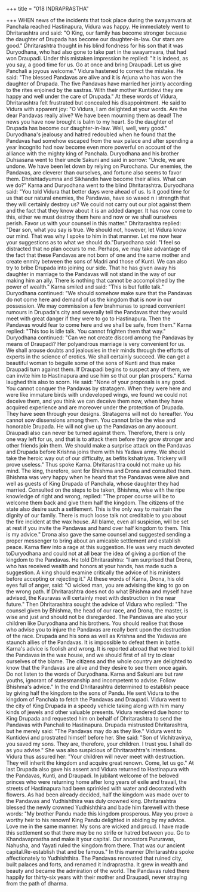 +++
title = "018 INDRAPRASTHA"

+++
WHEN news of the incidents that took
place during the swayamvara at Panchala
reached Hastinapura, Vidura was happy.
He immediately went to Dhritarashtra and
said: "O King, our family has become
stronger because the daughter of Drupada
has become our daughter-in-law. Our stars
are good."
Dhritarashtra thought in his blind
fondness for his son that it was
Duryodhana, who had also gone to take
part in the swayamvara, that had won
Draupadi. Under this mistaken impression
he replied: "It is indeed, as you say, a
good time for us. Go at once and bring
Draupadi. Let us give Panchali a joyous
welcome."
Vidura hastened to correct the mistake. He
said: "The blessed Pandavas are alive and
it is Arjuna who has won the daughter of
Drupada. The five Pandavas have married
her jointly according to the rites enjoined
by the sastras. With their mother
Kuntidevi they are happy and well under
the care of Drupada."
At these words of Vidura, Dhritarashtra
felt
frustrated
but
concealed
his
disappointment. He said to Vidura with
apparent joy: "O Vidura, I am delighted at
your words. Are the dear Pandavas really
alive? We have been mourning them as
dead! The news you have now brought is
balm to my heart. So the daughter of
Drupada has become our daughter-in-law.
Well, well, very good."
Duryodhana's
jealousy
and
hatred
redoubled when he found that the
Pandavas had somehow escaped from the
wax palace and after spending a year
incognito had now become even more
powerful on account of the alliance with
the mighty king of Panchala. Duryodhana
and his brother Duhsasana went to their
uncle Sakuni and said in sorrow: "Uncle,
we are undone. We have been let down by
relying on Purochana. Our enemies, the
Pandavas, are cleverer than ourselves, and
fortune also seems to favor them.
Dhrishtadyumna and Sikhandin have
become their allies. What can we do?"
Karna and Duryodhana went to the blind
Dhritarashtra. Duryodhana said: "You told
Vidura that better days were ahead of us.
Is it good time for us that our natural
enemies, the Pandavas, have so waxed n i
strength that they will certainly destroy
us? We could not carry out our plot
against them and the fact that they know
about it is an added danger. It has now
come to this, either we must destroy them
here and now or we shall ourselves perish.
Favor us with your counsel in this matter."
Dhritarashtra replied: "Dear son, what you
say is true. We should not, however, let
Vidura know our mind. That was why I
spoke to him in that manner. Let me now
hear your suggestions as to what we
should do."Duryodhana said: "I feel so distracted that
no plan occurs to me. Perhaps, we may
take advantage of the fact that these
Pandavas are not born of one and the
same mother and create enmity between
the sons of Madri and those of Kunti. We
can also try to bribe Drupada into joining
our side. That he has given away his
daughter in marriage to the Pandavas will
not stand in the way of our making him an
ally. There is nothing that cannot be
accomplished by the power of wealth."
Karna smiled and said: "This is but futile
talk."
Duryodhana continued: "We should
somehow make sure that the Pandavas do
not come here and demand of us the
kingdom that is now in our possession.
We may commission a few brahmanas to
spread convenient rumours in Drupada's
city and severally tell the Pandavas that
they would meet with great danger if they
were to go to Hastinapura. Then the
Pandavas would fear to come here and we
shall be safe, from them."
Karna replied: "This too is idle talk. You
cannot frighten them that way."
Duryodhana continued: "Can we not
create discord among the Pandavas by
means of Draupadi? Her polyandrous
marriage is very convenient for us. We
shall arouse doubts and jealousies in their
minds through the efforts of experts in the
science of erotics. We shall certainly
succeed. We can get a beautiful woman to
beguile some of the sons of Kunti and
thus make Draupadi turn against them. If
Draupadi begins to suspect any of them,
we can invite him to Hastinapura and use
him so that our plan prospers."
Karna laughed this also to scorn. He said:
"None of your proposals is any good. You
cannot conquer the Pandavas by
stratagem. When they were here and were
like immature birds with undeveloped
wings, we found we could not deceive
them, and you think we can deceive them
now, when they have acquired experience
and are moreover under the protection of
Drupada. They have seen through your
designs. Stratagems will not do hereafter.
You cannot sow dissensions among them.
You cannot bribe the wise and honorable
Drupada. He will not give up the
Pandavas on any account. Draupadi also
can never be turned against them.
Therefore, there is only one way left for
us, and that is to attack them before they
grow stronger and other friends join them.
We should make a surprise attack on the
Pandavas and Drupada before Krishna
joins them with his Yadava army. We
should take the heroic way out of our
difficulty, as befits kshatriyas. Trickery
will prove useless." Thus spoke Karna.
Dhritarashtra could not make up his mind.
The king, therefore, sent for Bhishma and
Drona and consulted them.
Bhishma was very happy when he heard
that the Pandavas were alive and well as
guests of King Drupada of Panchala,
whose daughter they had married.
Consulted on the steps to be taken,
Bhishma, wise with the ripe knowledge of
right and wrong, replied:
"The proper course will be to welcome
them back and give them half the
kingdom. The citizens of the state also
desire such a settlement. This is the only
way to maintain the dignity of our family.
There is much loose talk not creditable to
you about the fire incident at the wax
house. All blame, even all suspicion, will
be set at rest if you invite the Pandavas
and hand over half kingdom to them. This
is my advice."
Drona also gave the same counsel and
suggested sending a proper messenger to
bring about an amicable settlement and
establish peace.
Karna flew into a rage at this suggestion.
He was very much devoted toDuryodhana and could not at all bear the
idea of giving a portion of the kingdom to
the Pandavas. He told Dhritarashtra:
"I am surprised that Drona, who has
received wealth and honors at your hands,
has made such a suggestion. A king
should examine critically the advice of his
ministers before accepting or rejecting it."
At these words of Karna, Drona, his old
eyes full of anger, said: "O wicked man,
you are advising the king to go on the
wrong path. If Dhritarashtra does not do
what Bhishma and myself have advised,
the Kauravas will certainly meet with
destruction in the near future."
Then Dhritarashtra sought the advice of
Vidura who replied:
"The counsel given by Bhishma, the head
of our race, and Drona, the master, is wise
and just and should not be disregarded.
The Pandavas are also your children like
Duryodhana and his brothers. You should
realise that those who advise you to injure
the Pandavas are really bent upon the
destruction of the race. Drupada and his
sons as well as Krishna and the Yadavas
are staunch allies of the Pandavas. It is
impossible to defeat them in battle.
Karna's advice is foolish and wrong. It is
reported abroad that we tried to kill the
Pandavas in the wax house, and we should
first of all try to clear ourselves of the
blame. The citizens and the whole country
are delighted to know that the Pandavas
are alive and they desire to see them once
again. Do not listen to the words of
Duryodhana. Karna and Sakuni are but
raw youths, ignorant of statesmanship and
incompetent to advise. Follow Bhishma's
advice."
In the end Dhritarashtra determined to
establish peace by giving half the
kingdom to the sons of Pandu. He sent
Vidura to the kingdom of Panchala to
fetch the Pandavas and Draupadi.
Vidura went to the city of King Drupada
in a speedy vehicle taking along with him
many kinds of jewels and other valuable
presents.
Vidura rendered due honor to King
Drupada and requested him on behalf of
Dhritarashtra to send the Pandavas with
Panchali to Hastinapura.
Drupada mistrusted Dhritarashtra, but he
merely said: "The Pandavas may do as
they like."
Vidura went to Kuntidevi and prostrated
himself before her. She said: "Son of
Vichitravirya, you saved my sons. They
are, therefore, your children. I trust you. I
shall do as you advise." She was also
suspicious of Dhritarashtra's intentions.
Vidura thus assured her: "Your children
will never meet with destruction. They
will inherit the kingdom and acquire great
renown. Come, let us go." At last Drupada
also gave his assent and Vidura returned
to Hastinapura with the Pandavas, Kunti,
and Draupadi.
In jubilant welcome of the beloved
princes who were returning home after
long years of exile and travail, the streets
of Hastinapura had been sprinkled with
water and decorated with flowers. As had
been already decided, half the kingdom
was made over to the Pandavas and
Yudhishthira was duly crowned king.
Dhritarashtra blessed the newly crowned
Yudhishthira and bade him farewell with
these words: "My brother Pandu made this
kingdom prosperous. May you prove a
worthy heir to his renown! King Pandu
delighted in abiding by my advice. Love
me in the same manner. My sons are
wicked and proud. I have made this
settlement so that there may be no strife or
hatred
between
you.
Go
to
Khandavaprastha and make it your
capital.
Our
ancestors
Pururavas,
Nahusha, and Yayati ruled the kingdom
from there. That was our ancient capital.Re-establish that and be famous." In this
manner Dhritarashtra spoke affectionately
to Yudhishthira.
The Pandavas renovated that ruined city,
built palaces and forts, and renamed it
Indraprastha. It grew in wealth and beauty
and became the admiration of the world.
The Pandavas ruled there happily for
thirty-six years with their mother and
Draupadi, never straying from the path of
dharma.